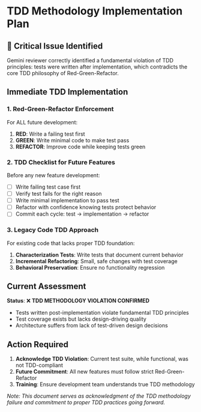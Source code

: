 # TDD Methodology Implementation Plan

## 🚨 Critical Issue Identified

Gemini reviewer correctly identified a fundamental violation of TDD principles: tests were written after implementation, which contradicts the core TDD philosophy of Red-Green-Refactor.

## Immediate TDD Implementation

### 1. **Red-Green-Refactor Enforcement**

For ALL future development:

1. **RED**: Write a failing test first
2. **GREEN**: Write minimal code to make test pass  
3. **REFACTOR**: Improve code while keeping tests green

### 2. **TDD Checklist for Future Features**

Before any new feature development:

- [ ] Write failing test case first
- [ ] Verify test fails for the right reason
- [ ] Write minimal implementation to pass test
- [ ] Refactor with confidence knowing tests protect behavior
- [ ] Commit each cycle: test → implementation → refactor

### 3. **Legacy Code TDD Approach**

For existing code that lacks proper TDD foundation:

1. **Characterization Tests**: Write tests that document current behavior
2. **Incremental Refactoring**: Small, safe changes with test coverage
3. **Behavioral Preservation**: Ensure no functionality regression

## Current Assessment

**Status**: ❌ **TDD METHODOLOGY VIOLATION CONFIRMED**
- Tests written post-implementation violate fundamental TDD principles
- Test coverage exists but lacks design-driving quality
- Architecture suffers from lack of test-driven design decisions

## Action Required

1. **Acknowledge TDD Violation**: Current test suite, while functional, was not TDD-compliant
2. **Future Commitment**: All new features must follow strict Red-Green-Refactor
3. **Training**: Ensure development team understands true TDD methodology

*Note: This document serves as acknowledgment of the TDD methodology failure and commitment to proper TDD practices going forward.*